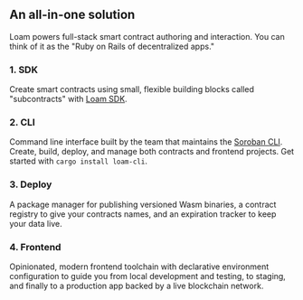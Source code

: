 ## An all-in-one solution

Loam powers full-stack smart contract authoring and interaction. You can think of it as the "Ruby on Rails of decentralized apps."

### 1. SDK

Create smart contracts using small, flexible building blocks called "subcontracts" with [Loam SDK](https://crates.io/crates/loam-sdk).

### 2. CLI

Command line interface built by the team that maintains the [Soroban CLI](https://github.com/stellar/soroban-cli). Create, build, deploy, and manage both contracts and frontend projects. Get started with `cargo install loam-cli`.

### 3. Deploy

A package manager for publishing versioned Wasm binaries, a contract registry to give your contracts names, and an expiration tracker to keep your data live.

### 4. Frontend

Opinionated, modern frontend toolchain with declarative environment configuration to guide you from local development and testing, to staging, and finally to a production app backed by a live blockchain network.
